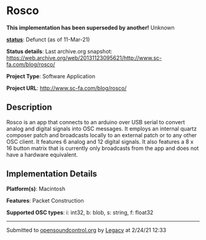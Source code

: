 # Rosco

**This implementation has been superseded by another!**
Unknown

**[status](https://ccrma.stanford.edu/~matt/OSC/implementation-status.html)**: Defunct (as of 11-Mar-21)

**Status details**: 
Last archive.org snapshot: https://web.archive.org/web/20131123095621/http://www.sc-fa.com/blog/rosco/

**Project Type**: Software Application

**Project URL**: <http://www.sc-fa.com/blog/rosco/>

## Description

Rosco is an app that connects to an arduino over USB serial to convert analog and digital signals into OSC messages. It employs an internal quartz composer patch and broadcasts locally to an external patch or to any other OSC client. It features 6 analog and 12 digital signals. It also features a 8 x 16 button matrix that is currently only broadcasts from the app and does not have a hardware equivalent.

## Implementation Details

**Platform(s)**: Macintosh

**Features**: Packet Construction

**Supported OSC types**: i: int32, b: blob, s: string, f: float32

---
Submitted to [opensoundcontrol.org](https://opensoundcontrol.org) by [Legacy](https://web.archive.org) at 2/24/21 12:33
